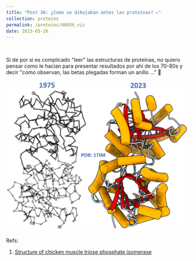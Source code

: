 ```yaml
---
title: "Post 36: ¿Como se dibujaban antes las proteínas? ✏️"
collection: proteins
permalink: /proteins/00036_viz
date: 2023-05-26
---
```


&nbsp;

Si de por si es complicado "leer" las estructuras de proteínas, no quiero pensar como le hacían para presentar resultados por ahí de los 70-80s y decir "como observan, las betas plegadas forman un anillo ..."  😬

![img](/images/proteins/00035_tim.jpg)

Refs:

1. [Structure of chicken muscle triose phosphate isomerase](https://www.nature.com/articles/255609a0)
